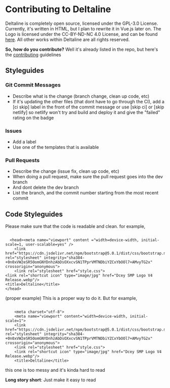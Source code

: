 # Contributing to Deltaline 
Deltaline is completely open source, licensed under the GPL-3.0 License. Currently, it's written in HTML, but I plan to rewrite it in Vue.js later on. The Logo is licensed under the CC-BY-ND-NC 4.0 License, and can be found [here](https://github.com/No767/Logo-Favicon). All other works within Deltaline are all rights reserved. 

**So, how do you contribute?**
Well it's already listed in the repo, but here's the [contributing](https://github.com/No767/Deltaline/blob/master/contributing.md) guidelines

## Styleguides

### Git Commit Messages

- Describe what is the change (branch change, clean up code, etc)
- If it's updating the other files (that dont have to go through the CI), add a [ci skip] label in the front of the commit message or use [skip ci] or [skip netlify] so netlify won't try and build and deploy it and give the "failed" rating on the badge

### Issues

- Add a label
- Use one of the templates that is available

### Pull Requests

- Describe the change (issue fix, clean up code, etc)
- When doing a pull request, make sure the pull request goes into the dev branch
- And dont delete the dev branch
- List the branch, and the commit number starting from the most recent commit

## Code Styleguides
Please make sure that the code is readable and clean. for example, 

```

  <head><meta name="viewport" content ="width=device-width, initial-scale=1, user-scalable=yes" />
    <link href="https://cdn.jsdelivr.net/npm/bootstrap@5.0.1/dist/css/bootstrap.min.css" rel="stylesheet" integrity="sha384-+0n0xVW2eSR5OomGNYDnhzAbDsOXxcvSN1TPprVMTNDbiYZCxYbOOl7+AMvyTG2x" crossorigin="anonymous">
    <link rel="stylesheet" href="style.css">
<link rel="shortcut icon" type="image/jpg" href="Dcey SMP Logo V4 Release.webp"/>
<title>Deltaline</title>
</head>

``` 

(proper example) This is a proper way to do it. But for example, 

```

    <meta charset="utf-8">
    <meta name="viewport" content="width=device-width, initial-scale=1">
    <link href="https://cdn.jsdelivr.net/npm/bootstrap@5.0.1/dist/css/bootstrap.min.css" rel="stylesheet" integrity="sha384-+0n0xVW2eSR5OomGNYDnhzAbDsOXxcvSN1TPprVMTNDbiYZCxYbOOl7+AMvyTG2x" crossorigin="anonymous">
    <link rel="stylesheet" href="style.css">
    <link rel="shortcut icon" type="image/jpg" href="Dcey SMP Logo V4 Release.webp"/>
    <title>Deltaline</title>

```
this one is too messy and it's kinda hard to read

**Long story short**: Just make it easy to read
